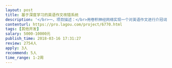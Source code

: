```yaml
---                
layout: post       
title: 基于深度学习的英语作文改错系统           
description: '</br>一、项目描述：</br>用卷积神经网络实现一个对英语作文进行介冠词改错的系统，系统要能够检测并识别英语作文中存在的介冠词错误（6种错误：冠词缺失；冠词冗余；冠词替换；介词缺失；介词冗余；介词替换），并针对每种错误提出改错的方案，缺失的要补上，冗余的要删除，介冠词使用错误的要正确替换正确的词汇。训练集、测试集语料使用CONLL-2013语料。系统的评估标准为准确率、召回率以及F值。</br>二、功能：</br>不需要漂亮的UI，系统能对测试集语料给出准确率、召回率、F值即可。</br>'     
contenturl: https://pro.lagou.com/project/6770.html      
tags: [其他开发]            
salary: 5000-10000元          
publish_time: 2018-03-16 17:31:27         
review: 2754人                   
apply: 3人                   
recommend: 5人                   
time_range: 1-2周              
---                 
```

